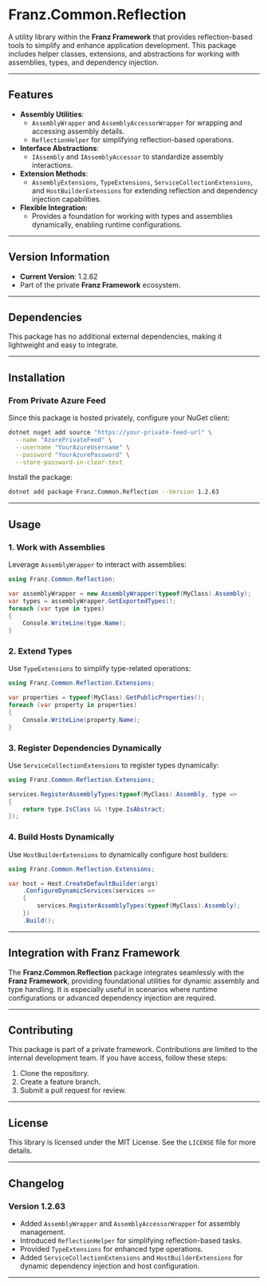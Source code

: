 ﻿# **Franz.Common.Reflection**

A utility library within the **Franz Framework** that provides reflection-based tools to simplify and enhance application development. This package includes helper classes, extensions, and abstractions for working with assemblies, types, and dependency injection.

---

## **Features**

- **Assembly Utilities**:
  - `AssemblyWrapper` and `AssemblyAccessorWrapper` for wrapping and accessing assembly details.
  - `ReflectionHelper` for simplifying reflection-based operations.
- **Interface Abstractions**:
  - `IAssembly` and `IAssemblyAccessor` to standardize assembly interactions.
- **Extension Methods**:
  - `AssemblyExtensions`, `TypeExtensions`, `ServiceCollectionExtensions`, and `HostBuilderExtensions` for extending reflection and dependency injection capabilities.
- **Flexible Integration**:
  - Provides a foundation for working with types and assemblies dynamically, enabling runtime configurations.

---

## **Version Information**

- **Current Version**: 1.2.62
- Part of the private **Franz Framework** ecosystem.

---

## **Dependencies**

This package has no additional external dependencies, making it lightweight and easy to integrate.

---

## **Installation**

### **From Private Azure Feed**
Since this package is hosted privately, configure your NuGet client:

```bash
dotnet nuget add source "https://your-private-feed-url" \
  --name "AzurePrivateFeed" \
  --username "YourAzureUsername" \
  --password "YourAzurePassword" \
  --store-password-in-clear-text
```

Install the package:

```bash
dotnet add package Franz.Common.Reflection --Version 1.2.63
```

---

## **Usage**

### **1. Work with Assemblies**

Leverage `AssemblyWrapper` to interact with assemblies:

```csharp
using Franz.Common.Reflection;

var assemblyWrapper = new AssemblyWrapper(typeof(MyClass).Assembly);
var types = assemblyWrapper.GetExportedTypes();
foreach (var type in types)
{
    Console.WriteLine(type.Name);
}
```

### **2. Extend Types**

Use `TypeExtensions` to simplify type-related operations:

```csharp
using Franz.Common.Reflection.Extensions;

var properties = typeof(MyClass).GetPublicProperties();
foreach (var property in properties)
{
    Console.WriteLine(property.Name);
}
```

### **3. Register Dependencies Dynamically**

Use `ServiceCollectionExtensions` to register types dynamically:

```csharp
using Franz.Common.Reflection.Extensions;

services.RegisterAssemblyTypes(typeof(MyClass).Assembly, type =>
{
    return type.IsClass && !type.IsAbstract;
});
```

### **4. Build Hosts Dynamically**

Use `HostBuilderExtensions` to dynamically configure host builders:

```csharp
using Franz.Common.Reflection.Extensions;

var host = Host.CreateDefaultBuilder(args)
    .ConfigureDynamicServices(services =>
    {
        services.RegisterAssemblyTypes(typeof(MyClass).Assembly);
    })
    .Build();
```

---

## **Integration with Franz Framework**

The **Franz.Common.Reflection** package integrates seamlessly with the **Franz Framework**, providing foundational utilities for dynamic assembly and type handling. It is especially useful in scenarios where runtime configurations or advanced dependency injection are required.

---

## **Contributing**

This package is part of a private framework. Contributions are limited to the internal development team. If you have access, follow these steps:
1. Clone the repository.
2. Create a feature branch.
3. Submit a pull request for review.

---

## **License**

This library is licensed under the MIT License. See the `LICENSE` file for more details.

---

## **Changelog**

### Version 1.2.63
- Added `AssemblyWrapper` and `AssemblyAccessorWrapper` for assembly management.
- Introduced `ReflectionHelper` for simplifying reflection-based tasks.
- Provided `TypeExtensions` for enhanced type operations.
- Added `ServiceCollectionExtensions` and `HostBuilderExtensions` for dynamic dependency injection and host configuration.

---